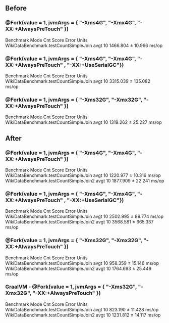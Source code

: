 ## Before

### @Fork(value = 1, jvmArgs = { "-Xms4G", "-Xmx4G", "-XX:+AlwaysPreTouch" })
Benchmark                              Mode  Cnt     Score    Error  Units
WikiDataBenchmark.testCountSimpleJoin  avgt   10  1466.804 ± 10.966  ms/op

### @Fork(value = 1, jvmArgs = { "-Xms4G", "-Xmx4G", "-XX:+AlwaysPreTouch" , "-XX:+UseSerialGC"})
Benchmark                              Mode  Cnt     Score     Error  Units
WikiDataBenchmark.testCountSimpleJoin  avgt   10  3315.039 ± 135.082  ms/op

### @Fork(value = 1, jvmArgs = { "-Xms32G", "-Xmx32G", "-XX:+AlwaysPreTouch" })
Benchmark                              Mode  Cnt     Score    Error  Units
WikiDataBenchmark.testCountSimpleJoin  avgt   10  1319.262 ± 25.227  ms/op



## After

### @Fork(value = 1, jvmArgs = { "-Xms4G", "-Xmx4G", "-XX:+AlwaysPreTouch" })
Benchmark                               Mode  Cnt     Score    Error  Units
WikiDataBenchmark.testCountSimpleJoin   avgt   10  1220.977 ± 10.316  ms/op
WikiDataBenchmark.testCountSimpleJoin2  avgt   10  1877.909 ± 22.241  ms/op

### @Fork(value = 1, jvmArgs = { "-Xms4G", "-Xmx4G", "-XX:+AlwaysPreTouch" , "-XX:+UseSerialGC"})
Benchmark                               Mode  Cnt     Score     Error  Units
WikiDataBenchmark.testCountSimpleJoin   avgt   10  2502.995 ±  89.774  ms/op
WikiDataBenchmark.testCountSimpleJoin2  avgt   10  3568.581 ± 665.337  ms/op

### @Fork(value = 1, jvmArgs = { "-Xms32G", "-Xmx32G", "-XX:+AlwaysPreTouch" })
Benchmark                               Mode  Cnt     Score    Error  Units
WikiDataBenchmark.testCountSimpleJoin   avgt   10   958.359 ± 15.146  ms/op
WikiDataBenchmark.testCountSimpleJoin2  avgt   10  1764.693 ± 25.449  ms/op

### GraalVM - @Fork(value = 1, jvmArgs = { "-Xms32G", "-Xmx32G", "-XX:+AlwaysPreTouch" })
Benchmark                               Mode  Cnt     Score    Error  Units
WikiDataBenchmark.testCountSimpleJoin   avgt   10   823.190 ± 11.428  ms/op
WikiDataBenchmark.testCountSimpleJoin2  avgt   10  1231.812 ± 14.117  ms/op

